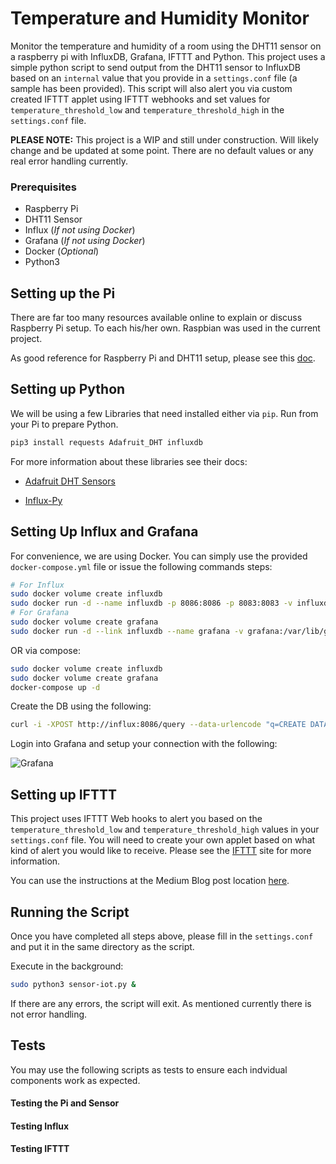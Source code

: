 # Temperature and Humidity Monitor
Monitor the temperature and humidity of a room using the DHT11 sensor on a raspberry pi with InfluxDB, Grafana, IFTTT and Python. This project uses a simple python script to send output from the DHT11 sensor to InfluxDB based on an `internal` value that you provide in a `settings.conf` file (a sample has been provided). This script will also alert you via custom created IFTTT applet using IFTTT webhooks and set values for `temperature_threshold_low` and `temperature_threshold_high` in the `settings.conf` file. 

**PLEASE NOTE:** This project is a WIP and still under construction. Will likely change and be updated at some point. There are no default values or any real error handling currently.

### Prerequisites
- Raspberry Pi
- DHT11 Sensor 
- Influx (*If not using Docker*)
- Grafana (*If not using Docker*)
- Docker (*Optional*)
- Python3 

## Setting up the Pi
There are far too many resources available online to explain or discuss Raspberry Pi setup. To each his/her own. Raspbian was used in the current project.

As good reference for Raspberry Pi and DHT11 setup, please see this [doc](http://www.circuitbasics.com/how-to-set-up-the-dht11-humidity-sensor-on-the-raspberry-pi/).

## Setting up Python
We will be using a few Libraries that need installed either via `pip`. Run from your Pi to prepare Python.

```bash
pip3 install requests Adafruit_DHT influxdb
```

For more information about these libraries see their docs:

- [Adafruit DHT Sensors](https://github.com/adafruit/Adafruit_Python_DHT)

- [Influx-Py](https://github.com/influxdata/influxdb-python)

## Setting Up Influx and Grafana
For convenience, we are using Docker. You can simply use the provided `docker-compose.yml` file or issue the following commands steps:

```bash 
# For Influx
sudo docker volume create influxdb
sudo docker run -d --name influxdb -p 8086:8086 -p 8083:8083 -v influxdb:/var/lib/ifluxdb    -e INFLUXDB_ADMIN_ENABLED=true -e INFLUXDB_USER=telegraf -e INFLUXDB_USER_PASSWORD=secretpassword influxdb
# For Grafana
sudo docker volume create grafana
sudo docker run -d --link influxdb --name grafana -v grafana:/var/lib/grafana -p 3000:3000 grafana/grafana
```

OR via compose:
```bash
sudo docker volume create influxdb
sudo docker volume create grafana
docker-compose up -d
```

Create the DB using the following:
```bash
curl -i -XPOST http://influx:8086/query --data-urlencode "q=CREATE DATABASE sensor_data"
```

Login into Grafana and setup your connection with the following:

![Grafana](./images/grafana.png)


## Setting up IFTTT
This project uses IFTTT Web hooks to alert you based on the `temperature_threshold_low` and `temperature_threshold_high` values in your `settings.conf` file. You will need to create your own applet based on what kind of alert you would like to receive. Please see the [IFTTT](https://ifttt.com) site for more information.

You can use the instructions at the Medium Blog post location [here](https://medium.com/@wbassler23/monitoring-room-temperature-for-your-brew-with-pi-influxdb-grafana-and-ifttt-81b33268450b).


## Running the Script
Once you have completed all steps above, please fill in the `settings.conf` and put it in the same directory as the script. 

Execute in the background:
```bash 
sudo python3 sensor-iot.py &
```

If there are any errors, the script will exit. As mentioned currently there is not error handling.

## Tests
You may use the following scripts as tests to ensure each indvidual components work as expected.

#### Testing the Pi and Sensor

#### Testing Influx

#### Testing IFTTT 
